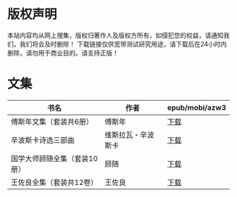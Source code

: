 # 版权声明

本站内容均从网上搜集，版权归著作人及版权方所有，如侵犯您的权益，请通知我们，我们将会及时删除！ 下载链接仅供宽带测试研究用途，请下载后在24小时内删除，请勿用于商业目的。请支持正版！

# 文集

| 书名 | 作者 | epub/mobi/azw3 |
| --- | --- | --- |
| 傅斯年文集（套装共6册） | 傅斯年 | [下载](https://url89.ctfile.com/f/31084289-1356991504-c70585?p=8866) |
| 辛波斯卡诗选三部曲 | 维斯拉瓦・辛波斯卡 | [下载](https://url89.ctfile.com/f/31084289-1357045282-d2f37d?p=8866) |
| 国学大师顾随全集（套装10册） | 顾随 | [下载](https://url89.ctfile.com/f/31084289-1357043959-3cba5d?p=8866) |
| 王佐良全集（套装共12卷） | 王佐良 | [下载](https://url89.ctfile.com/f/31084289-1357042960-41e26a?p=8866) |
